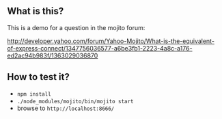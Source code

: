 ## What is this?

This is a demo for a question in the mojito forum:

http://developer.yahoo.com/forum/Yahoo-Mojito/What-is-the-equivalent-of-express-connect/1347756036577-a6be3fb1-2223-4a8c-a176-ed2ac94b983f/1363029036870

## How to test it?

 * `npm install`
 * `./node_modules/mojito/bin/mojito start`
 * browse to `http://localhost:8666/`
